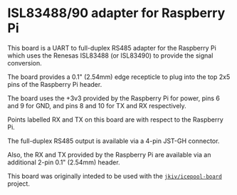 # ISL83488/90 adapter for Raspberry Pi

This board is a UART to full-duplex RS485 adapter for the Raspberry Pi which
uses the Renesas ISL83488 (or ISL83490) to provide the signal conversion.

The board provides a 0.1" (2.54mm) edge recepticle to plug into the top 2x5
pins of the Raspberry Pi header.

The board uses the +3v3 provided by the Raspberry Pi for power, pins 6 and
9 for GND, and pins 8 and 10 for TX and RX respectively.

Points labelled RX and TX on this board are with respect to the Raspberry
Pi.

The full-duplex RS485 output is available via a 4-pin JST-GH connector.

Also, the RX and TX provided by the Raspberry Pi are available
via an additional 2-pin 0.1" (2.54mm) header.

This board was originally inteded to be used with the
[`jkiv/icepool-board`](https://github.com/jkiv/icepool-board) project.
